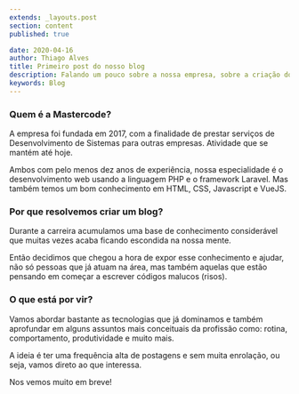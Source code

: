 ```yaml
---
extends: _layouts.post
section: content
published: true

date: 2020-04-16
author: Thiago Alves
title: Primeiro post do nosso blog
description: Falando um pouco sobre a nossa empresa, sobre a criação do blog e o que esperar dele.
keywords: Blog
---
```


### Quem é a Mastercode?

A empresa foi fundada em 2017, com a finalidade de prestar serviços de Desenvolvimento de Sistemas para outras empresas.
Atividade que se mantém até hoje.

Ambos com pelo menos dez anos de experiência, nossa especialidade é o desenvolvimento web usando a linguagem PHP e o
framework Laravel. Mas também temos um bom conhecimento em HTML, CSS, Javascript e VueJS.

### Por que resolvemos criar um blog?

Durante a carreira acumulamos uma base de conhecimento considerável que muitas vezes acaba ficando escondida na nossa
mente.

Então decidimos que chegou a hora de expor esse conhecimento e ajudar, não só pessoas que já atuam na área, mas também
aquelas que estão pensando em começar a escrever códigos malucos (risos).

### O que está por vir?

Vamos abordar bastante as tecnologias que já dominamos e também aprofundar em alguns assuntos mais conceituais da
profissão como: rotina, comportamento, produtividade e muito mais.

A ideia é ter uma frequência alta de postagens e sem muita enrolação, ou seja, vamos direto ao que interessa.

Nos vemos muito em breve!
